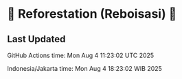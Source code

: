 
# 🌳 Reforestation (Reboisasi) 🌲

## Last Updated

GitHub Actions time: Mon Aug  4 11:23:02 UTC 2025

Indonesia/Jakarta time: Mon Aug  4 18:23:02 WIB 2025
